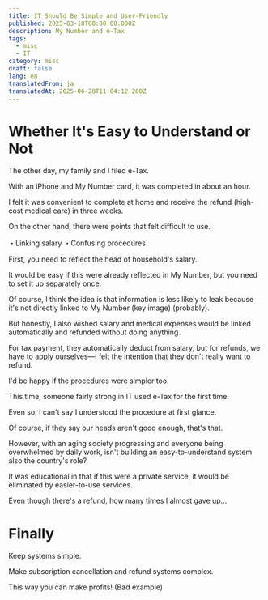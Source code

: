 ```yaml
---
title: IT Should Be Simple and User-Friendly
published: 2025-03-18T00:00:00.000Z
description: My Number and e-Tax
tags:
  - misc
  - IT
category: misc
draft: false
lang: en
translatedFrom: ja
translatedAt: 2025-06-28T11:04:12.260Z
---
```


# Whether It's Easy to Understand or Not

The other day, my family and I filed e-Tax.

With an iPhone and My Number card, it was completed in about an hour.

I felt it was convenient to complete at home and receive the refund (high-cost medical care) in three weeks.

On the other hand, there were points that felt difficult to use.

・Linking salary
・Confusing procedures

First, you need to reflect the head of household's salary.

It would be easy if this were already reflected in My Number, but you need to set it up separately once.

Of course, I think the idea is that information is less likely to leak because it's not directly linked to My Number (key image) (probably).

But honestly, I also wished salary and medical expenses would be linked automatically and refunded without doing anything.

For tax payment, they automatically deduct from salary, but for refunds, we have to apply ourselves—I felt the intention that they don't really want to refund.

I'd be happy if the procedures were simpler too.

This time, someone fairly strong in IT used e-Tax for the first time.

Even so, I can't say I understood the procedure at first glance.

Of course, if they say our heads aren't good enough, that's that.

However, with an aging society progressing and everyone being overwhelmed by daily work, isn't building an easy-to-understand system also the country's role?

It was educational in that if this were a private service, it would be eliminated by easier-to-use services.

Even though there's a refund, how many times I almost gave up...


# Finally

Keep systems simple.

Make subscription cancellation and refund systems complex.

This way you can make profits! (Bad example)
